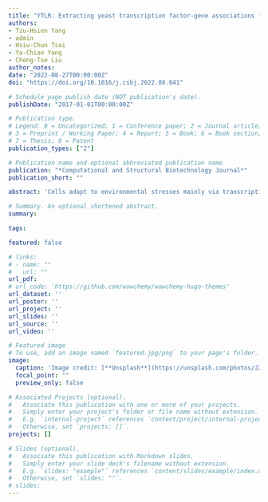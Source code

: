 ```yaml
---
title: "YTLR: Extracting yeast transcription factor-gene associations from the literature using automated literature readers"
authors:
- Tzu-Hsien Yang
- admin
- Hsiu-Chun Tsai
- Ya-Chiao Yang
- Cheng-Tse Liu
author_notes:
date: "2022-08-27T00:00:00Z"
doi: "https://doi.org/10.1016/j.csbj.2022.08.041"

# Schedule page publish date (NOT publication's date).
publishDate: "2017-01-01T00:00:00Z"

# Publication type.
# Legend: 0 = Uncategorized; 1 = Conference paper; 2 = Journal article;
# 3 = Preprint / Working Paper; 4 = Report; 5 = Book; 6 = Book section;
# 7 = Thesis; 8 = Patent
publication_types: ["2"]

# Publication name and optional abbreviated publication name.
publication: "*Computational and Structural Biotechnology Journal*"
publication_short: ""

abstract: 'Cells adapt to environmental stresses mainly via transcription reprogramming. Correct transcription control is mediated by the interactions between transcription factors (TF) and their target genes. These TF-gene associations can be probed by chromatin immunoprecipitation techniques and knockout experiments, revealing TF binding (TFB) and regulatory (TFR) evidence, respectively. Nevertheless, most evidence is still fragmentary in the literature and requires tremendous human resources to curate. We developed the first pipeline called YTLR (Yeast Transcription-regulation Literature Reader) to automate TF-gene relation extraction from the literature. YTLR first identifies articles with TFB and TFR information. Then TF-gene binding pairs are extracted from the TFB articles, and TF-gene regulatory associations are recognized from the TFR papers. On gathered test sets, YTLR achieves an AUC value of 98.8% in identifying articles with TFB evidence and AUC = 83.4% in extracting the detailed TF-gene binding pairs. And similarly, YTLR also obtains an AUC value of 98.2% in identifying TFR articles and AUC = 80.4% in extracting the detailed TF-gene regulatory associations. Furthermore, YTLR outperforms previous methods in both tasks. To facilitate researchers in extracting TF-gene transcriptional relations from large-scale queried articles, an automated and easy-to-use software tool based on the YTLR pipeline is constructed. In summary, YTLR aims to provide easier literature pre-screening for curators and help researchers gather yeast TF-gene transcriptional relation conclusions from articles in a high-throughput fashion. The YTLR pipeline software tool can be downloaded at https://github.com/cobisLab/YTLR/.'

# Summary. An optional shortened abstract.
summary: 

tags:

featured: false

# links:
# - name: ""
#   url: ""
url_pdf: 
# url_code: 'https://github.com/wowchemy/wowchemy-hugo-themes'
url_dataset: ''
url_poster: ''
url_project: ''
url_slides: ''
url_source: ''
url_video: ''

# Featured image
# To use, add an image named `featured.jpg/png` to your page's folder. 
image:
  caption: 'Image credit: [**Unsplash**](https://unsplash.com/photos/J28Nn-CDbII)'
  focal_point: ""
  preview_only: false

# Associated Projects (optional).
#   Associate this publication with one or more of your projects.
#   Simply enter your project's folder or file name without extension.
#   E.g. `internal-project` references `content/project/internal-project/index.md`.
#   Otherwise, set `projects: []`.
projects: []

# Slides (optional).
#   Associate this publication with Markdown slides.
#   Simply enter your slide deck's filename without extension.
#   E.g. `slides: "example"` references `content/slides/example/index.md`.
#   Otherwise, set `slides: ""`.
# slides: 
---
```


<!-- {{% callout note %}}
Click the *Cite* button above to demo the feature to enable visitors to import publication metadata into their reference management software.
{{% /callout %}}

{{% callout note %}}
Create your slides in Markdown - click the *Slides* button to check out the example.
{{% /callout %}}

Supplementary notes can be added here, including [code, math, and images](https://wowchemy.com/docs/writing-markdown-latex/). -->
